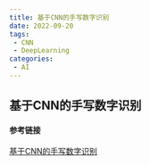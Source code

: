 ```yaml
---
title: 基于CNN的手写数字识别
date: 2022-09-20
tags:
 - CNN
 - DeepLearning
categories:
 - AI
---
```


## 基于CNN的手写数字识别

#### 参考链接

[基于CNN的手写数字识别](https://blog.csdn.net/qq_44961028/article/details/118074416)